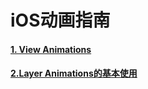 # iOS动画指南  

#### [ 1. View Animations](http://www.jianshu.com/p/6af8a7a8a15a)  

#### [ 2.Layer Animations的基本使用](http://www.jianshu.com/p/1d5a528053aa)
